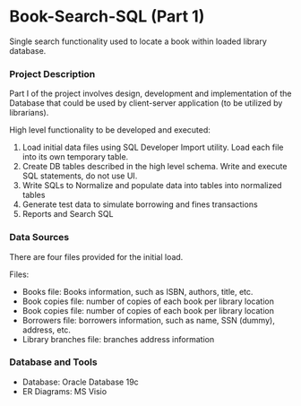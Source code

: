 # Book-Search-SQL (Part 1)
Single search functionality used to locate a book within loaded library database.

### Project Description
Part I of the project involves design, development and implementation of the Database that could be used by
client-server application (to be utilized by librarians).

High level functionality to be developed and executed:
1. Load initial data files using SQL Developer Import utility. Load each file into its
own temporary table.
2. Create DB tables described in the high level schema. Write and execute SQL statements, do not use UI.
3. Write SQLs to Normalize and populate data into tables into normalized tables
4. Generate test data to simulate borrowing and fines transactions
5. Reports and Search SQL

### Data Sources
There are four files provided for the initial load.

Files:
- Books file: Books information, such as ISBN, authors, title, etc.
- Book copies file: number of copies of each book per library location
- Book copies file: number of copies of each book per library location
- Borrowers file: borrowers information, such as name, SSN (dummy), address, etc.
- Library branches file: branches address information

### Database and Tools 
- Database: Oracle Database 19c 
- ER Diagrams: MS Visio
